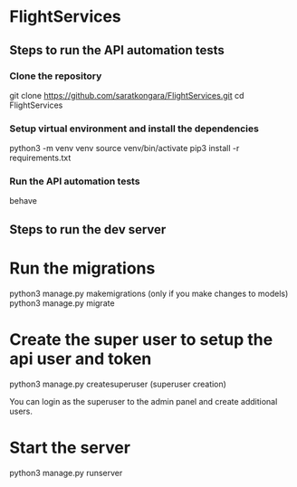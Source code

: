 # FlightServices

## Steps to run the API automation tests

### Clone the repository
git clone https://github.com/saratkongara/FlightServices.git
cd FlightServices

### Setup virtual environment and install the dependencies
python3 -m venv venv
source venv/bin/activate
pip3 install -r requirements.txt

### Run the API automation tests
behave

## Steps to run the dev server

# Run the migrations
python3 manage.py makemigrations (only if you make changes to models)
python3 manage.py migrate

# Create the super user to setup the api user and token
python3 manage.py createsuperuser (superuser creation)

You can login as the superuser to the admin panel and create additional users.

# Start the server
python3 manage.py runserver